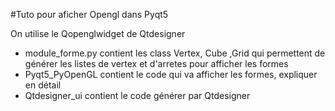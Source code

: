 #Tuto pour aficher Opengl dans Pyqt5

On utilise le Qopenglwidget de Qtdesigner

- module_forme.py contient les class Vertex, Cube ,Grid qui permettent de générer les listes de vertex et d'arretes pour afficher les formes
- Pyqt5_PyOpenGL contient le code qui va afficher les formes, expliquer en détail
- Qtdesigner_ui contient le code générer par Qtdesigner
